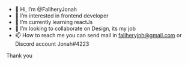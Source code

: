 - 👋 Hi, I’m @FaliheryJonah
- 👀 I’m interested in frontend developer
- 🌱 I’m currently learning reactJs
- 💞️ I’m looking to collaborate on Design, its my job
- 📫 How to reach me you can send mail in faliheryjnh@gmail.com or Discord account Jonah#4223

Thank you


<!---
FaliheryJonah/FaliheryJonah is a ✨ special ✨ repository because its `README.md` (this file) appears on your GitHub profile.
You can click the Preview link to take a look at your changes.
--->
